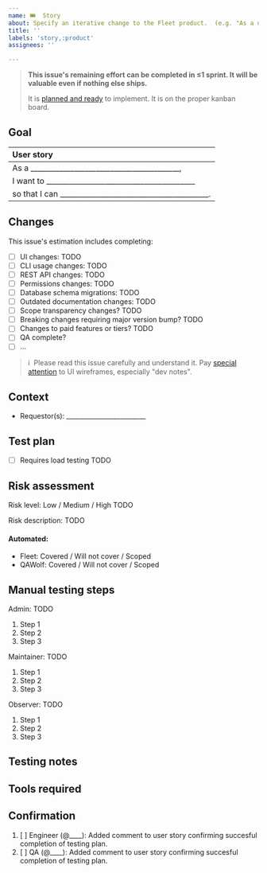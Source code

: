 ```yaml
---
name: 🎟  Story
about: Specify an iterative change to the Fleet product.  (e.g. "As a user, I want to sign in with SSO.")
title: ''
labels: 'story,:product'
assignees: ''

---
```


> **This issue's remaining effort can be completed in ≤1 sprint.  It will be valuable even if nothing else ships.**
> 
> It is [planned and ready](https://fleetdm.com/handbook/company/development-groups#making-changes) to implement.  It is on the proper kanban board.

## Goal

| User story  |
|:---------------------------------------------------------------------------|
| As a _________________________________________,
| I want to _________________________________________
| so that I can _________________________________________.

## Changes

This issue's estimation includes completing:
- [ ] UI changes: TODO <!-- Insert the link to the relevant Figma file describing all relevant changes. Remove this checkbox if there are no changes to the user interface. -->
- [ ] CLI usage changes: TODO <!-- Specify what changes to the CLI usage are required. Remove this checkbox if there are no changes to the CLI. -->
- [ ] REST API changes: TODO <!-- Specify what changes to the API are required.  Remove this checkbox if there are no changes necessary. -->
- [ ] Permissions changes: TODO <!-- Specify what changes to the permissions are required.  Remove this checkbox if there are no changes necessary. -->
- [ ] Database schema migrations: TODO <!-- Specify what changes to the database schema are required. (This willl be used to change migration scripts accordingly.) Remove this checkbox if there are no changes necessary. -->
- [ ] Outdated documentation changes: TODO <!-- Specify what changes to the documentation are required. Remove this checkbox if there are no changes necessary. -->
- [ ] Scope transparency changes? TODO <!-- Remove this checkbox if there are no changes necessary. -->
- [ ] Breaking changes requiring major version bump? TODO  <!-- Breaking changes to the CLI or REST API require a major version bump, which is rarely a good idea.  Remove this checkbox if there are no changes necessary. -->
- [ ] Changes to paid features or tiers? TODO  <!-- List changes to paid features or tiers required.  Implementation of paid features should live in the `ee/` directory.  Remove this checkbox if there are no changes necessary. -->
- [ ] QA complete?
- [ ] ... <!-- If there are any other notable requirements to draw extra attention to, add them as checkboxes here.  Otherwise, remove this checkbox. -->

> ℹ️  Please read this issue carefully and understand it.  Pay [special attention](https://fleetdm.com/handbook/company/development-groups#developing-from-wireframes) to UI wireframes, especially "dev notes".


## Context
- Requestor(s): _________________________ <!-- Who are the non-customer requestor(s) for this story, if any? Put their github usernames here. They should be notified if the story gets de-prioritized. For customer requestors, use the `customer-xyz` label instead. -->
<!--
What else should contributors [keep in mind](https://fleetdm.com/handbook/company/development-groups#developing-from-wireframes) when working on this change?  (Optional.)
1. 
2. 
-->


## Test plan

- [ ] Requires load testing TODO <!-- User story has performance implications that require load testing. Otherwise, remove this checkbox. -->

## Risk assessment

Risk level: Low / Medium / High TODO <!-- Choose one. -->

Risk description: TODO <!-- If risk level is medium or high, explain why. If low, remove. -->

#### Automated:

- Fleet: Covered / Will not cover / Scoped <!-- Choose one. -->
- QAWolf: Covered / Will not cover / Scoped <!-- Choose one. -->

## Manual testing steps
<!-- Add detailed manual testing steps for all affected user roles. -->

Admin: TODO
1. Step 1
2. Step 2
3. Step 3

Maintainer: TODO
1. Step 1
2. Step 2
3. Step 3

Observer: TODO
1. Step 1
2. Step 2
3. Step 3

## Testing notes
<!-- Any additional testing notes relevant to this story. -->

## Tools required
<!-- Any additional tools required (local TUF service, API testing, specific software or VM) -->

## Confirmation
<!-- The engineer responsible for implementing this user story completes the test plan before moving to the "Ready for QA" column. -->

1. [ ] Engineer (@____): Added comment to user story confirming succesful completion of testing plan.
2. [ ] QA (@____): Added comment to user story confirming succesful completion of testing plan.
